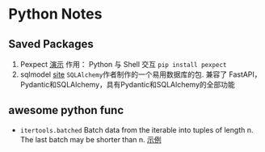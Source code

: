 # Python Notes



## Saved Packages


1. Pexpect [演示](https://juejin.cn/post/7287418444647677986) 作用： Python 与 Shell 交互 `pip install pexpect`
2. sqlmodel [site](https://sqlmodel.tiangolo.com/) `SQLAlchemy`作者制作的一个易用数据库的包. 兼容了 FastAPI，Pydantic和SQLAlchemy，具有Pydantic和SQLAlchemy的全部功能


## awesome python func


* `itertools.batched` Batch data from the iterable into tuples of length n. The last batch may be shorter than n. [示例](https://docs.python.org/3.12/library/itertools.html#itertools.batched)

